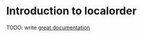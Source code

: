 # Introduction to localorder

TODO: write [great documentation](http://jacobian.org/writing/what-to-write/)

